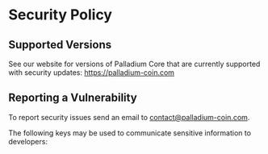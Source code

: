 # Security Policy

## Supported Versions

See our website for versions of Palladium Core that are currently supported with
security updates: https://palladium-coin.com

## Reporting a Vulnerability

To report security issues send an email to contact@palladium-coin.com.

The following keys may be used to communicate sensitive information to developers:
